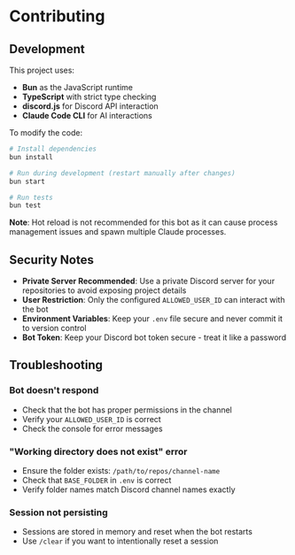 # Contributing

## Development

This project uses:

- **Bun** as the JavaScript runtime
- **TypeScript** with strict type checking
- **discord.js** for Discord API interaction
- **Claude Code CLI** for AI interactions

To modify the code:

```bash
# Install dependencies
bun install

# Run during development (restart manually after changes)
bun start

# Run tests
bun test
```

**Note**: Hot reload is not recommended for this bot as it can cause process management issues and spawn multiple Claude processes.

## Security Notes

- **Private Server Recommended**: Use a private Discord server for your repositories to avoid exposing project details
- **User Restriction**: Only the configured `ALLOWED_USER_ID` can interact with the bot
- **Environment Variables**: Keep your `.env` file secure and never commit it to version control
- **Bot Token**: Keep your Discord bot token secure - treat it like a password

## Troubleshooting

### Bot doesn't respond

- Check that the bot has proper permissions in the channel
- Verify your `ALLOWED_USER_ID` is correct
- Check the console for error messages

### "Working directory does not exist" error

- Ensure the folder exists: `/path/to/repos/channel-name`
- Check that `BASE_FOLDER` in `.env` is correct
- Verify folder names match Discord channel names exactly

### Session not persisting

- Sessions are stored in memory and reset when the bot restarts
- Use `/clear` if you want to intentionally reset a session
